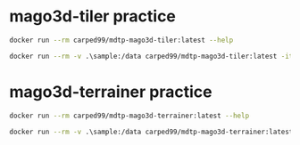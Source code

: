 # mago3d-tiler practice

```bash
docker run --rm carped99/mdtp-mago3d-tiler:latest --help
```

```bash
docker run --rm -v .\sample:/data carped99/mdtp-mago3d-tiler:latest -it geojson -hc height -c 4326 -mh 3.3 -te /data/input/dem.tif --input /data/input --output /data/assets/3dtiles
```

# mago3d-terrainer practice

```bash
docker run --rm carped99/mdtp-mago3d-terrainer:latest --help
```

```bash
docker run --rm -v .\sample:/data carped99/mdtp-mago3d-terrainer:latest -cn -it bilinear -mn 0 -mx 16 --input /data/input --output /data/assets/terrain
```